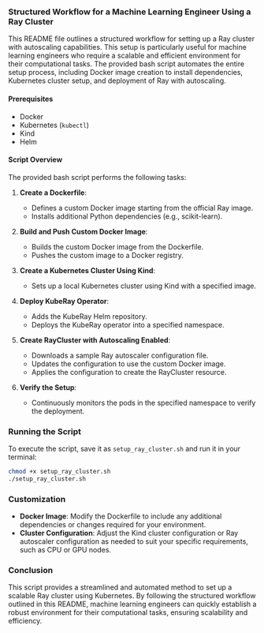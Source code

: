 ### Structured Workflow for a Machine Learning Engineer Using a Ray Cluster

This README file outlines a structured workflow for setting up a Ray cluster with autoscaling capabilities. This setup is particularly useful for machine learning engineers who require a scalable and efficient environment for their computational tasks. The provided bash script automates the entire setup process, including Docker image creation to install dependencies, Kubernetes cluster setup, and deployment of Ray with autoscaling.

#### Prerequisites

- Docker
- Kubernetes (`kubectl`)
- Kind
- Helm

#### Script Overview

The provided bash script performs the following tasks:

1. **Create a Dockerfile**:
    - Defines a custom Docker image starting from the official Ray image.
    - Installs additional Python dependencies (e.g., scikit-learn).

2. **Build and Push Custom Docker Image**:
    - Builds the custom Docker image from the Dockerfile.
    - Pushes the custom image to a Docker registry.

3. **Create a Kubernetes Cluster Using Kind**:
    - Sets up a local Kubernetes cluster using Kind with a specified image.

4. **Deploy KubeRay Operator**:
    - Adds the KubeRay Helm repository.
    - Deploys the KubeRay operator into a specified namespace.

5. **Create RayCluster with Autoscaling Enabled**:
    - Downloads a sample Ray autoscaler configuration file.
    - Updates the configuration to use the custom Docker image.
    - Applies the configuration to create the RayCluster resource.

6. **Verify the Setup**:
    - Continuously monitors the pods in the specified namespace to verify the deployment.

### Running the Script

To execute the script, save it as `setup_ray_cluster.sh` and run it in your terminal:

```bash
chmod +x setup_ray_cluster.sh
./setup_ray_cluster.sh
```

### Customization

- **Docker Image**: Modify the Dockerfile to include any additional dependencies or changes required for your environment.
- **Cluster Configuration**: Adjust the Kind cluster configuration or Ray autoscaler configuration as needed to suit your specific requirements, such as CPU or GPU nodes.

### Conclusion

This script provides a streamlined and automated method to set up a scalable Ray cluster using Kubernetes. By following the structured workflow outlined in this README, machine learning engineers can quickly establish a robust environment for their computational tasks, ensuring scalability and efficiency.